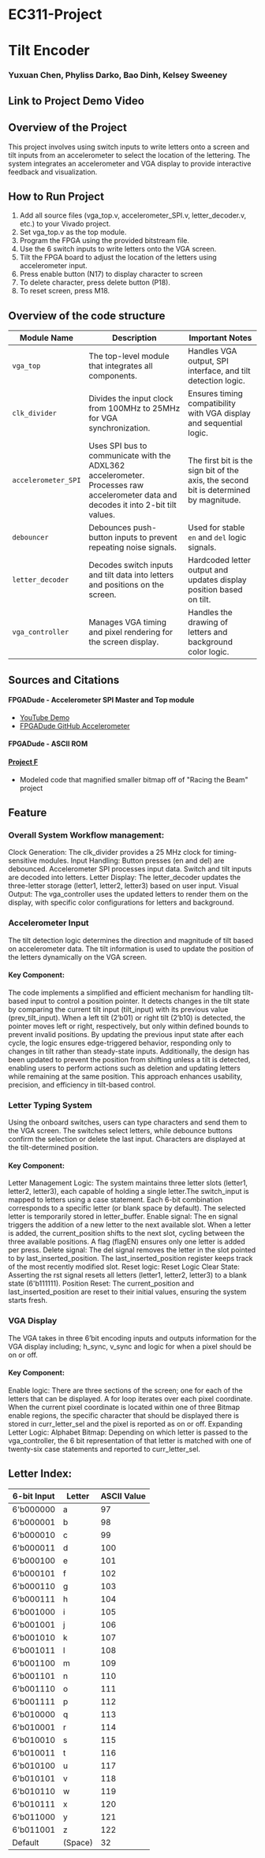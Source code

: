 # EC311-Project 
# Tilt Encoder
### Yuxuan Chen, Phyliss Darko, Bao Dinh, Kelsey Sweeney

## Link to Project Demo Video



## Overview of the Project
This project involves using switch inputs to write letters onto a screen and tilt inputs from an accelerometer to select the location of the lettering. The system integrates an accelerometer and VGA display to provide interactive feedback and visualization.


## How to Run Project
1. Add all source files (vga_top.v, accelerometer_SPI.v, letter_decoder.v, etc.) to your Vivado project.
2. Set vga_top.v as the top module.
3. Program the FPGA using the provided bitstream file.
4. Use the 6 switch inputs to write letters onto the VGA screen.
5. Tilt the FPGA board to adjust the location of the letters using accelerometer input.
6. Press enable button (N17) to display character to screen
7. To delete character, press delete button (P18).
8. To reset screen, press M18.


## Overview of the code structure
| Module Name        | Description                                                                 | Important Notes                                                        |
| ------------------ | --------------------------------------------------------------------------- | ---------------------------------------------------------------------- |
| `vga_top`          | The top-level module that integrates all components.                        | Handles VGA output, SPI interface, and tilt detection logic.          |
| `clk_divider`      | Divides the input clock from 100MHz to 25MHz for VGA synchronization.       | Ensures timing compatibility with VGA display and sequential logic.   |
| `accelerometer_SPI`| Uses SPI bus to communicate with the ADXL362 accelerometer. Processes raw accelerometer data and decodes it into 2-bit tilt values. | The first bit is the sign bit of the axis, the second bit is determined by magnitude. |
| `debouncer`        | Debounces push-button inputs to prevent repeating noise signals.            | Used for stable `en` and `del` logic signals.                          |
| `letter_decoder`   | Decodes switch inputs and tilt data into letters and positions on the screen. | Hardcoded letter output and updates display position based on tilt.   |
| `vga_controller`   | Manages VGA timing and pixel rendering for the screen display.              | Handles the drawing of letters and background color logic.            |


## Sources and Citations
#### FPGADude - Accelerometer SPI Master and Top module
* [YouTube Demo](https://www.youtube.com/watch?v=7b3YwQWwvXM)
* [FPGADude GitHub Accelerometer](https://github.com/FPGADude/Digital-Design/tree/main/FPGA%20Projects/Nexys%20A7%203-Axis%20Accelerometer%20SPI)

#### FPGADude - ASCII ROM

#### [Project F](https://projectf.io/posts/racing-the-beam/)
* Modeled code that magnified smaller bitmap off of "Racing the Beam" project





## Feature 
### Overall System Workflow management: 
Clock Generation: The clk_divider provides a 25 MHz clock for timing-sensitive modules. 
Input Handling: Button presses (en and del) are debounced. Accelerometer SPI processes input data. Switch and tilt inputs are decoded into letters.
Letter Display: The letter_decoder updates the three-letter storage (letter1, letter2, letter3) based on user input. 
Visual Output: The vga_controller uses the updated letters to render them on the display, with specific color configurations for letters and background.

### Accelerometer Input 
The tilt detection logic determines the direction and magnitude of tilt based on accelerometer data. The tilt information is used to update the position of the letters dynamically on the VGA screen.
#### Key Component: 
The code implements a simplified and efficient mechanism for handling tilt-based input to control a position pointer. It detects changes in the tilt state by comparing the current tilt input (tilt_input) with its previous value (prev_tilt_input). When a left tilt (2’b01) or right tilt (2’b10) is detected, the pointer moves left or right, respectively, but only within defined bounds to prevent invalid positions. By updating the previous input state after each cycle, the logic ensures edge-triggered behavior, responding only to changes in tilt rather than steady-state inputs. Additionally, the design has been updated to prevent the position from shifting unless a tilt is detected, enabling users to perform actions such as deletion and updating letters while remaining at the same position. This approach enhances usability, precision, and efficiency in tilt-based control. 






### Letter Typing System 
Using the onboard switches, users can type characters and send them to the VGA screen. The switches select letters, while debounce buttons confirm the selection or delete the last input. Characters are displayed at the tilt-determined position.
#### Key Component: 
Letter Management Logic: The system maintains three letter slots (letter1, letter2, letter3), each capable of holding a single letter.The switch_input is mapped to letters using a case statement. Each 6-bit combination corresponds to a specific letter (or blank space by default). The selected letter is temporarily stored in letter_buffer.
Enable signal:  The en signal triggers the addition of a new letter to the next available slot. When a letter is added, the current_position shifts to the next slot, cycling between the three available positions. A flag (flagEN) ensures only one letter is added per press. 
Delete signal: The del signal removes the letter in the slot pointed to by last_inserted_position. The last_inserted_position register keeps track of the most recently modified slot.
Reset logic: Reset Logic Clear State: Asserting the rst signal resets all letters (letter1, letter2, letter3) to a blank state (6'b111111). Position Reset: The current_position and last_inserted_position are reset to their initial values, ensuring the system starts fresh.

### VGA Display 
The VGA takes in three 6’bit encoding inputs and outputs information for the VGA display including; h_sync, v_sync and logic for when a pixel should be on or off.

#### Key Component:
Enable logic: There are three sections of the screen; one for each of the letters that can be displayed. A for loop iterates over each pixel coordinate. When the current pixel coordinate is located within one of three Bitmap enable regions, the specific character that should be displayed there is stored in curr_letter_sel and the pixel is reported as on or off. 
Expanding Letter Logic:
Alphabet Bitmap: Depending on which letter is passed to the vga_controller, the 6 bit representation of that letter is matched with one of twenty-six case statements and reported to curr_letter_sel. 

## Letter Index:
| 6-bit Input | Letter | ASCII Value |
| ----------- | ------ | ----------- |
| 6'b000000   | a      | 97          |
| 6'b000001   | b      | 98          |
| 6'b000010   | c      | 99          |
| 6'b000011   | d      | 100         |
| 6'b000100   | e      | 101         |
| 6'b000101   | f      | 102         |
| 6'b000110   | g      | 103         |
| 6'b000111   | h      | 104         |
| 6'b001000   | i      | 105         |
| 6'b001001   | j      | 106         |
| 6'b001010   | k      | 107         |
| 6'b001011   | l      | 108         |
| 6'b001100   | m      | 109         |
| 6'b001101   | n      | 110         |
| 6'b001110   | o      | 111         |
| 6'b001111   | p      | 112         |
| 6'b010000   | q      | 113         |
| 6'b010001   | r      | 114         |
| 6'b010010   | s      | 115         |
| 6'b010011   | t      | 116         |
| 6'b010100   | u      | 117         |
| 6'b010101   | v      | 118         |
| 6'b010110   | w      | 119         |
| 6'b010111   | x      | 120         |
| 6'b011000   | y      | 121         |
| 6'b011001   | z      | 122         |
| Default     |  (Space)| 32          |



